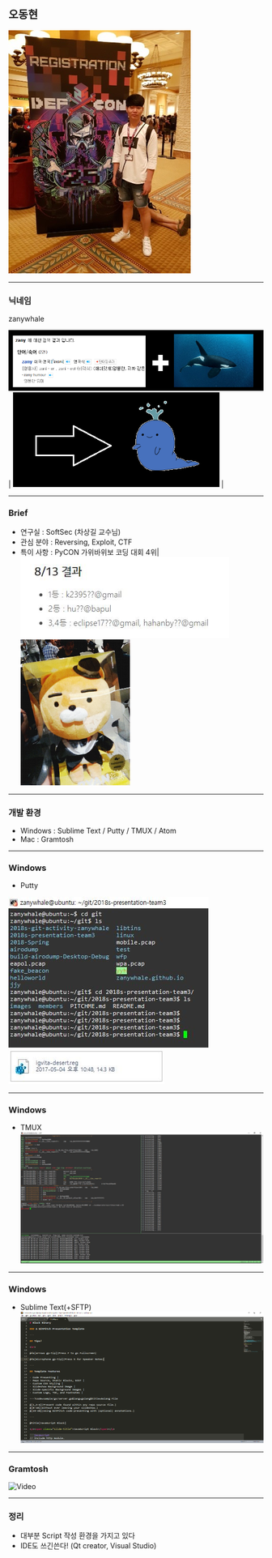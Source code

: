 ## 오동현 

![Logo](images/donghyeon.jpeg)

---

### 닉네임

zanywhale

![Logo](images/zany.png) |
![Logo](images/whale.png) |

---

### Brief

- 연구실 : SoftSec (차상길 교수님)
- 관심 분야 : Reversing, Exploit, CTF
- 특이 사항 : PyCON 가위바위보 코딩 대회 4위|
![Logo](images/coding.png)
![Logo](images/lion.png)

---

### 개발 환경

- Windows : Sublime Text / Putty / TMUX / Atom
- Mac : Gramtosh

---

### Windows

- Putty

![Logo](images/putty.jpg)
![Logo](images/putty_setting.jpg)

---

### Windows

- TMUX
![Logo](images/tmux.jpg)

---

### Windows

- Sublime Text(+SFTP)
![Logo](images/sublime.png)

---

### Gramtosh

![Video](https://www.youtube.com/embed/brZ0-EEW0KE)

---

### 정리

- 대부분 Script 작성 환경을 가지고 있다
- IDE도 쓰긴쓴다! (Qt creator, Visual Studio)

